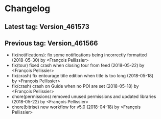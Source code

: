 # Changelog
## Latest tag: Version_461573
## Previous tag: Version_461566
* fix(notifications): fix some notifications being incorrectly formatted (2018-05-30) by <François Pellissier>
* fix(tour) fixed crash when closing tour from feed (2018-05-22) by <François Pellissier>
* fix(crash) fix entourage title edition when title is too long (2018-05-18) by <François Pellissier>
* fix(crash) crash on Guide when no POI are set (2018-05-18) by <François Pellissier>
* chore(permissions) removed unused permissions and updated libraries (2018-05-22) by <François Pellissier>
* chore(bitrise) new workflow for v5.0 (2018-04-18) by <François Pellissier>
